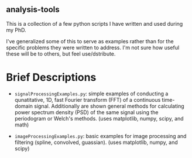 
analysis-tools
--------------------
This is a collection of a few python scripts I have written and used during my PhD. 

I've generalized some of this to serve as examples rather than for the specific problems they were written to address. I'm not sure how useful these will be to others, but feel use/dstribute. 

Brief Descriptions
==================
* `signalProcessingExamples.py`: simple examples of conducting a qunatitative, 1D, fast Fourier transform (FFT) of a continuous time-domain signal. Additionally are shown general methods for calculating power spectrum density (PSD) of the same signal using the periodogram or Welch's methods. (uses matplotlib, numpy, scipy, and math)  
  
* `imageProcessingExamples.py`: basic examples for image processing and filtering (spline, convolved, guassian). (uses matplotlib, numpy, and scipy)  
